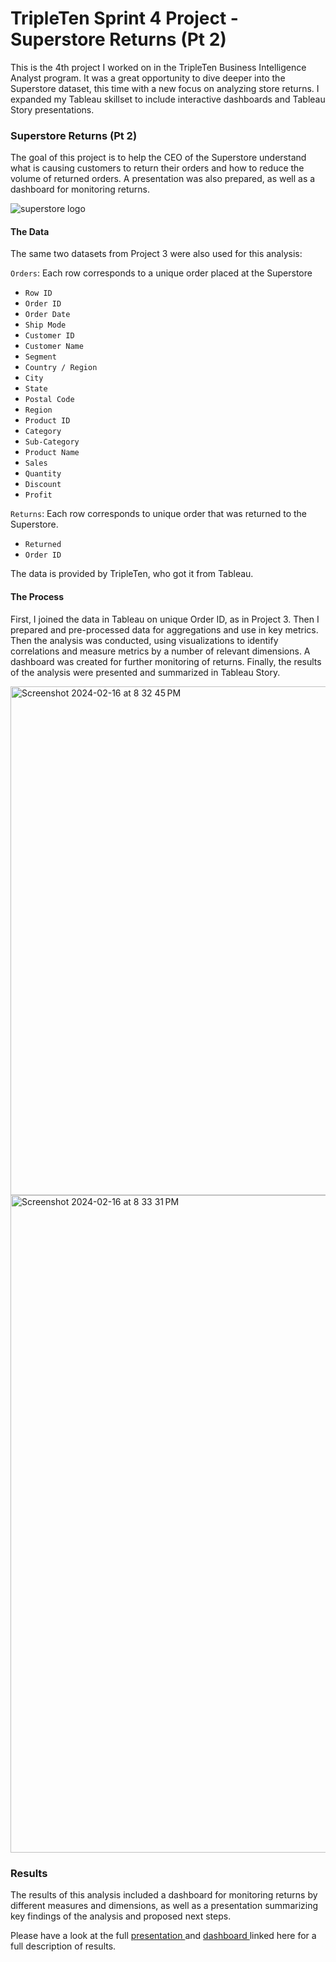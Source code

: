 # TripleTen Sprint 4 Project - Superstore Returns (Pt 2)

This is the 4th project I worked on in the TripleTen Business Intelligence Analyst program. It was a great opportunity to dive deeper into the Superstore dataset, this time with a new focus on analyzing store returns. I expanded my Tableau skillset to include interactive dashboards and Tableau Story presentations.

### Superstore Returns (Pt 2)

The goal of this project is to help the CEO of the Superstore understand what is causing customers to return their orders and how to reduce the volume of returned orders. A presentation was also prepared, as well as a dashboard for monitoring returns.

![superstore logo](https://github.com/ejdostal/Data_projects_TripleTen/assets/151595335/271f873c-f48d-4433-a00f-57d4b6599cad)

#### The Data

The same two datasets from Project 3 were also used for this analysis:

`Orders`: Each row corresponds to a unique order placed at the Superstore
- `Row ID` 
- `Order ID` 
- `Order Date` 
- `Ship Mode` 
- `Customer ID`   
- `Customer Name` 
- `Segment` 
- `Country / Region` 
- `City` 
- `State` 
- `Postal Code` 
- `Region`
- `Product ID` 
- `Category` 
- `Sub-Category` 
- `Product Name` 
- `Sales` 
- `Quantity` 
- `Discount` 
- `Profit` 

`Returns`: Each row corresponds to unique order that was returned to the Superstore.
- `Returned` 
- `Order ID` 

The data is provided by TripleTen, who got it from Tableau.

#### The Process

First, I joined the data in Tableau on unique Order ID, as in Project 3. Then I prepared and pre-processed data for aggregations and use in key metrics. Then the analysis was conducted, using visualizations to identify correlations and measure metrics by a number of relevant dimensions. A dashboard was created for further monitoring of returns. Finally, the results of the analysis were presented and summarized in Tableau Story.

<img width="814" alt="Screenshot 2024-02-16 at 8 32 45 PM" src="https://github.com/ejdostal/Data_projects_TripleTen/assets/151595335/180de271-f005-40fb-8f95-07af8dbca826">

<img width="1052" alt="Screenshot 2024-02-16 at 8 33 31 PM" src="https://github.com/ejdostal/Data_projects_TripleTen/assets/151595335/9f16f9d2-cd78-46a1-bce2-9163b0569b82">


### Results 

The results of this analysis included a dashboard for monitoring returns by different measures and dimensions, as well as a presentation summarizing key findings of the analysis and proposed next steps. 

Please have a look at the full [presentation ](https://public.tableau.com/views/SuperstoreReturnsPt2/3_Presentation?:language=en-US&:sid=&:display_count=n&:origin=viz_share_link) and [dashboard ](https://public.tableau.com/views/MonitoringReturnsDashboard-SuperstoreReturnsPt2/2_MonitoringReturnsDashboard?:language=en-US&:sid=&:display_count=n&:origin=viz_share_link) linked here for a full description of results.
